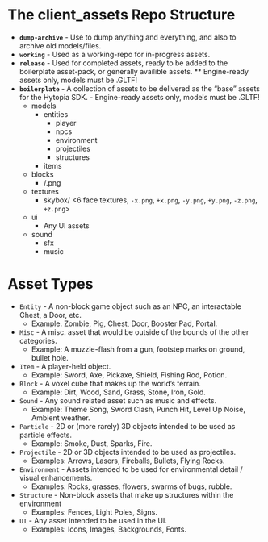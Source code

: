 # The client_assets Repo Structure

- **`dump-archive`** - Use to dump anything and everything, and also to archive old models/files.
- **`working`** - Used as a working-repo for in-progress assets.
- **`release`** - Used for completed assets, ready to be added to the boilerplate asset-pack, or generally availible assets. ** Engine-ready assets only, models must be .GLTF!
- **`boilerplate`** - A collection of assets to be delivered as the “base” assets for the Hytopia SDK. - Engine-ready assets only, models must be .GLTF!
    - models
        - entities
            - player
            - npcs
            - environment
            - projectiles
            - structures
        - items
    - blocks
        - <Block Name>/<block texture>.png
    - textures
        - skybox/ <6 face textures, `-x.png`, `+x.png`, `-y.png`, `+y.png`, `-z.png`, `+z.png`>
    - ui
        - Any UI assets
    - sound
        - sfx
        - music

# Asset Types

- `Entity` - A non-block game object such as an NPC, an interactable Chest, a Door, etc.
    - Example. Zombie, Pig, Chest, Door, Booster Pad, Portal.
- `Misc` - A misc. asset that would be outside of the bounds of the other categories.
    - Example: A muzzle-flash from a gun, footstep marks on ground, bullet hole.
- `Item` - A player-held object.
    - Example: Sword, Axe, Pickaxe, Shield, Fishing Rod, Potion.
- `Block` - A voxel cube that makes up the world’s terrain.
    - Example: Dirt, Wood, Sand, Grass, Stone, Iron, Gold.
- `Sound` - Any sound related asset such as music and effects.
    - Example: Theme Song, Sword Clash, Punch Hit, Level Up Noise, Ambient weather.
- `Particle` - 2D or (more rarely) 3D objects intended to be used as particle effects.
    - Example: Smoke, Dust, Sparks, Fire.
- `Projectile` - 2D or 3D objects intended to be used as projectiles.
    - Examples: Arrows, Lasers, Fireballs, Bullets, Flying Rocks.
- `Environment` - Assets intended to be used for environmental detail / visual enhancements.
    - Examples: Rocks, grasses, flowers, swarms of bugs, rubble.
- `Structure` - Non-block assets that make up structures within the environment
    - Examples: Fences, Light Poles, Signs.
- `UI` - Any asset intended to be used in the UI.
    - Examples: Icons, Images, Backgrounds, Fonts.
